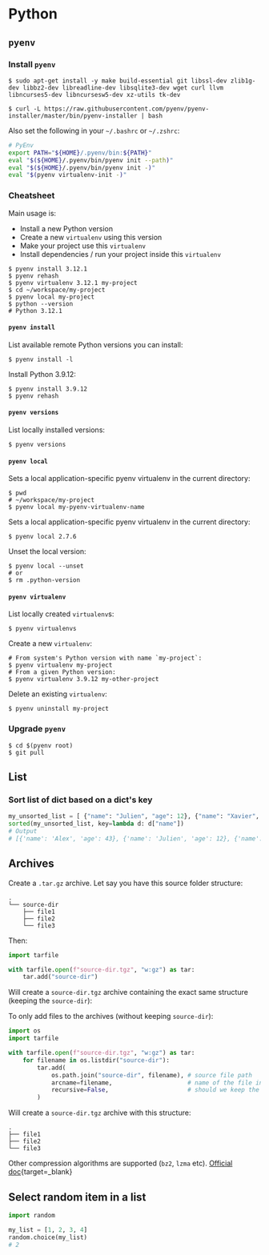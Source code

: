 # Python

## `pyenv`

### Install `pyenv`

```shell
$ sudo apt-get install -y make build-essential git libssl-dev zlib1g-dev libbz2-dev libreadline-dev libsqlite3-dev wget curl llvm libncurses5-dev libncursesw5-dev xz-utils tk-dev

$ curl -L https://raw.githubusercontent.com/pyenv/pyenv-installer/master/bin/pyenv-installer | bash
```
Also set the following in your `~/.bashrc` or `~/.zshrc`:
```bash
# PyEnv
export PATH="${HOME}/.pyenv/bin:${PATH}"
eval "$(${HOME}/.pyenv/bin/pyenv init --path)"
eval "$(${HOME}/.pyenv/bin/pyenv init -)"
eval "$(pyenv virtualenv-init -)"
```

### Cheatsheet

Main usage is:

- Install a new Python version
- Create a new `virtualenv` using this version
- Make your project use this `virtualenv`
- Install dependencies / run your project inside this `virtualenv`

```shell
$ pyenv install 3.12.1
$ pyenv rehash
$ pyenv virtualenv 3.12.1 my-project
$ cd ~/workspace/my-project
$ pyenv local my-project
$ python --version
# Python 3.12.1
```

#### `pyenv install`

List available remote Python versions you can install:
```shell
$ pyenv install -l
```
Install Python 3.9.12:
```shell
$ pyenv install 3.9.12
$ pyenv rehash
```

#### `pyenv versions`

List locally installed versions:
```shell
$ pyenv versions
```

#### `pyenv local`

Sets a local application-specific pyenv virtualenv in the current directory:
```shell
$ pwd
# ~/workspace/my-project
$ pyenv local my-pyenv-virtualenv-name
```

Sets a local application-specific pyenv virtualenv in the current directory:
```shell
$ pyenv local 2.7.6
```

Unset the local version:
```shell
$ pyenv local --unset
# or
$ rm .python-version
```

#### `pyenv virtualenv`

List locally created `virtualenv`s:
```shell
$ pyenv virtualenvs
```

Create a new `virtualenv`:
```shell
# From system's Python version with name `my-project`:
$ pyenv virtualenv my-project
# From a given Python version:
$ pyenv virtualenv 3.9.12 my-other-project
```

Delete an existing `virtualenv`:
```shell
$ pyenv uninstall my-project
```

### Upgrade `pyenv`

```shell
$ cd $(pyenv root)
$ git pull
```

## List

### Sort list of dict based on a dict's key

```python
my_unsorted_list = [ {"name": "Julien", "age": 12}, {"name": "Xavier", "age": 20}, {"name": "Alex", "age": 43}]
sorted(my_unsorted_list, key=lambda d: d["name"])
# Output
# [{'name': 'Alex', 'age': 43}, {'name': 'Julien', 'age': 12}, {'name': 'Xavier', 'age': 20}]
```

## Archives

Create a `.tar.gz` archive. Let say you have this source folder structure:
```
.
└── source-dir
    ├── file1
    ├── file2
    └── file3
```
Then:
```python
import tarfile

with tarfile.open(f"source-dir.tgz", "w:gz") as tar:
    tar.add("source-dir")
```
Will create a `source-dir.tgz` archive containing the exact same structure (keeping the `source-dir`):

To only add files to the archives (without keeping `source-dir`):
```python
import os
import tarfile

with tarfile.open(f"source-dir.tgz", "w:gz") as tar:
    for filename in os.listdir("source-dir"):
        tar.add(
            os.path.join("source-dir", filename), # source file path
            arcname=filename,                     # name of the file in the archive
            recursive=False,                      # should we keep the source structure, aka keep "source-dir/filename" ?
        )
```
Will create a `source-dir.tgz` archive with this structure:
```
.
├── file1
├── file2
└── file3
```
Other compression algorithms are supported (`bz2`, `lzma` etc). [Official doc](https://docs.python.org/fr/3.13/library/archiving.html){target=_blank}

## Select random item in a list

```python
import random

my_list = [1, 2, 3, 4]
random.choice(my_list)
# 2
```
